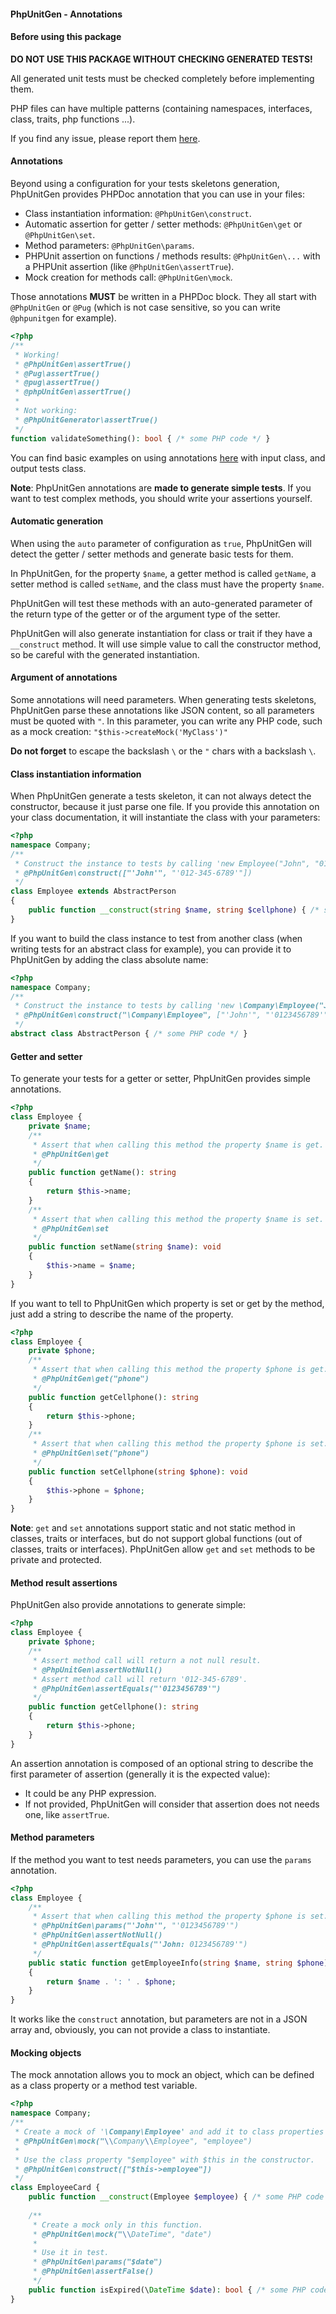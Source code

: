 #### PhpUnitGen - Annotations

#### Before using this package

__DO NOT USE THIS PACKAGE WITHOUT CHECKING GENERATED TESTS!__

All generated unit tests must be checked completely before implementing them.

PHP files can have multiple patterns (containing namespaces, interfaces, class, traits, php functions ...).

If you find any issue, please report them [here](https://github.com/paul-thebaud/phpunit-generator/issues).


#### Annotations

Beyond using a configuration for your tests skeletons generation, PhpUnitGen provides
PHPDoc annotation that you can use in your files:

* Class instantiation information: `@PhpUnitGen\construct`.
* Automatic assertion for getter / setter methods: `@PhpUnitGen\get` or `@PhpUnitGen\set`.
* Method parameters: `@PhpUnitGen\params`.
* PHPUnit assertion on functions / methods results: `@PhpUnitGen\...` with a PHPUnit assertion (like `@PhpUnitGen\assertTrue`).
* Mock creation for methods call: `@PhpUnitGen\mock`.

Those annotations __MUST__ be written in a PHPDoc block.
They all start with `@PhpUnitGen` or `@Pug`
(which is not case sensitive, so you can write `@phpunitgen` for example).

```php
<?php
/**
 * Working!
 * @PhpUnitGen\assertTrue()
 * @Pug\assertTrue()
 * @pug\assertTrue()
 * @phpUnitGen\assertTrue()
 * 
 * Not working:
 * @PhpUnitGenerator\assertTrue()
 */
function validateSomething(): bool { /* some PHP code */ }
```

You can find basic examples on using annotations [here](examples) with input class, and output tests class.

__Note__: PhpUnitGen annotations are __made to generate simple tests__.
If you want to test complex methods, you should write your assertions yourself.

#### Automatic generation

When using the `auto` parameter of configuration as `true`, PhpUnitGen will
detect the getter / setter methods and generate basic tests for them.

In PhpUnitGen, for the property `$name`, a getter method is called `getName`,
a setter method is called `setName`, and the class must have the property `$name`.

PhpUnitGen will test these methods with an auto-generated parameter
of the return type of the getter or of the argument type of the setter.

PhpUnitGen will also generate instantiation for class or trait if they have a `__construct` method.
It will use simple value to call the constructor method, so be careful with the generated instantiation.

#### Argument of annotations

Some annotations will need parameters. When generating tests skeletons, PhpUnitGen parse
these annotations like JSON content, so all parameters must be quoted with `"`. In
this parameter, you can write any PHP code, such as a mock creation: `"$this->createMock('MyClass')"`

__Do not forget__ to escape the backslash `\` or the `"` chars with a backslash `\`.

#### Class instantiation information

When PhpUnitGen generate a tests skeleton, it can not always detect the constructor, because it just parse one file.
If you provide this annotation on your class documentation, it will instantiate the class with your parameters:

```php
<?php
namespace Company;
/**
 * Construct the instance to tests by calling 'new Employee("John", "0123456789")'
 * @PhpUnitGen\construct(["'John'", "'012-345-6789'"])
 */
class Employee extends AbstractPerson
{
    public function __construct(string $name, string $cellphone) { /* some PHP code */ }
}
```

If you want to build the class instance to test from another class
(when writing tests for an abstract class for example), you
can provide it to PhpUnitGen by adding the class absolute name:

```php
<?php
namespace Company;
/**
 * Construct the instance to tests by calling 'new \Company\Employee("John", "0123456789")'
 * @PhpUnitGen\construct("\Company\Employee", ["'John'", "'0123456789'"])
 */
abstract class AbstractPerson { /* some PHP code */ }
```

#### Getter and setter

To generate your tests for a getter or setter, PhpUnitGen provides
simple annotations.

```php
<?php
class Employee {
    private $name;
    /**
     * Assert that when calling this method the property $name is get.
     * @PhpUnitGen\get
     */
    public function getName(): string
    {
        return $this->name;
    }
    /**
     * Assert that when calling this method the property $name is set.
     * @PhpUnitGen\set
     */
    public function setName(string $name): void
    {
        $this->name = $name;
    }
}
```

If you want to tell to PhpUnitGen which property is set or get by the method,
just add a string to describe the name of the property.

```php
<?php
class Employee {
    private $phone;
    /**
     * Assert that when calling this method the property $phone is get.
     * @PhpUnitGen\get("phone")
     */
    public function getCellphone(): string
    {
        return $this->phone;
    }
    /**
     * Assert that when calling this method the property $phone is set.
     * @PhpUnitGen\set("phone")
     */
    public function setCellphone(string $phone): void
    {
        $this->phone = $phone;
    }
}
```

__Note__: `get` and `set` annotations support static and not static method in classes, traits or interfaces,
but do not support global functions (out of classes, traits or interfaces).
PhpUnitGen allow `get` and `set` methods to be private and protected.

#### Method result assertions

PhpUnitGen also provide annotations to generate simple:

```php
<?php
class Employee {
    private $phone;
    /**
     * Assert method call will return a not null result.
     * @PhpUnitGen\assertNotNull()
     * Assert method call will return '012-345-6789'.
     * @PhpUnitGen\assertEquals("'0123456789'")
     */
    public function getCellphone(): string
    {
        return $this->phone;
    }
}
```

An assertion annotation is composed of an optional string to describe 
the first parameter of assertion (generally it is the expected value):
* It could be any PHP expression.
* If not provided, PhpUnitGen will consider that assertion does not needs one, like `assertTrue`.
    
#### Method parameters

If the method you want to test needs parameters, you can use the `params` annotation.

```php
<?php
class Employee {
    /**
     * Assert that when calling this method the property $phone is set.
     * @PhpUnitGen\params("'John'", "'0123456789'")
     * @PhpUnitGen\assertNotNull()
     * @PhpUnitGen\assertEquals("'John: 0123456789'")
     */
    public static function getEmployeeInfo(string $name, string $phone): string
    {
        return $name . ': ' . $phone;
    }
}
```

It works like the `construct` annotation, but parameters are not in a JSON array and, obviously, you
can not provide a class to instantiate.

#### Mocking objects

The mock annotation allows you to mock an object, which can be defined as a class property or a method test variable.

```php
<?php
namespace Company;
/**
 * Create a mock of '\Company\Employee' and add it to class properties as '$employee'.
 * @PhpUnitGen\mock("\\Company\\Employee", "employee")
 * 
 * Use the class property "$employee" with $this in the constructor.
 * @PhpUnitGen\construct(["$this->employee"])
 */
class EmployeeCard {
    public function __construct(Employee $employee) { /* some PHP code */ }
    
    /**
     * Create a mock only in this function.
     * @PhpUnitGen\mock("\\DateTime", "date")
     * 
     * Use it in test.
     * @PhpUnitGen\params("$date")
     * @PhpUnitGen\assertFalse()
     */
    public function isExpired(\DateTime $date): bool { /* some PHP code */ }
}
```
